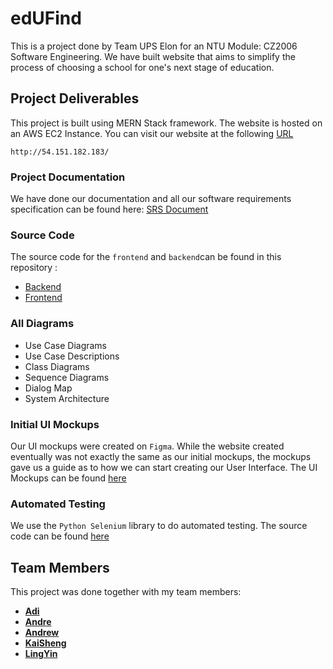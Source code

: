 # edUFind 
This is a project done by Team UPS Elon for an NTU Module: CZ2006 Software Engineering. We have built website that aims to simplify the process of choosing a school for one's next stage of education. 

## Project Deliverables 
This project is built using MERN Stack framework. The website is hosted on an AWS EC2 Instance. You can visit our website at the following [URL](http://54.151.182.183/)

    http://54.151.182.183/

### Project Documentation 
We have done our documentation and all our software requirements specification can be found here: [SRS Document](https://github.com/Interstellarkai/edUFind/tree/main/documentation)

### Source Code
The source code for the `frontend` and `backend`can be found in this repository : 
- [Backend](https://github.com/Interstellarkai/edUFind/tree/main/backend)
- [Frontend](https://github.com/Interstellarkai/edUFind/tree/main/frontend)

### All Diagrams 
- Use Case Diagrams 
- Use Case Descriptions 
- Class Diagrams
- Sequence Diagrams
- Dialog Map 
- System Architecture  

### Initial UI Mockups 
Our UI mockups were created on `Figma`. While the website created eventually was not exactly the same as our initial mockups, the mockups gave us a guide as to how we can start creating our User Interface. The UI Mockups can be found [here](documentation/Lab%201/CZ2006%20UI%20MockUp.pdf)

### Automated Testing
We use the `Python Selenium` library to do automated testing. The source code can be found [here](https://github.com/Interstellarkai/edUFind/tree/main/automationTest)

## Team Members
This project was done together with my team members: 
* [**Adi**](https://github.com/Ka1eidosc0pe)
* [**Andre**](https://github.com/Andrelim99)
* [**Andrew**](https://github.com/AndrewNYK)
* [**KaiSheng**](https://github.com/Interstellarkai)
* [**LingYin**](https://github.com/ling-yin)